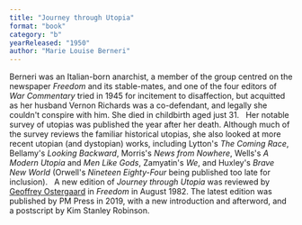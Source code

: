 ```yaml
---
title: "Journey through Utopia"
format: "book"
category: "b"
yearReleased: "1950"
author: "Marie Louise Berneri"
---
```

Berneri was an Italian-born anarchist, a member of the  group centred on the newspaper <em>Freedom</em> and its stable-mates, and one of  the four editors of <em>War Commentary</em> tried in 1945 for incitement to  disaffection, but acquitted as her husband Vernon Richards was a co-defendant,  and legally she couldn't conspire with him. She died in childbirth aged just 31.
 
Her notable survey of utopias was published  the year after her death. Although much of the survey reviews the familiar  historical utopias, she also looked at more recent utopian (and dystopian)  works, including Lytton's <em>The Coming Race</em>, Bellamy's <em>Looking Backward</em>,  Morris's <em>News from Nowhere</em>, Wells's <em>A Modern Utopia</em> and <em>Men  Like Gods</em>, Zamyatin's <em>We</em>, and Huxley's <em>Brave New World</em> (Orwell's  <em>Nineteen Eighty-Four</em> being published too late for inclusion).
 
A new edition of <em>Journey through Utopia</em> was  reviewed by <a href="https://freedomnews.org.uk/wp-content/uploads/2017/10/Freedom-1982-08-26.pdf"> Geoffrey Ostergaard</a> in <em>Freedom</em> in August 1982. The latest edition was published by PM Press in 2019, with a new introduction and afterword, and a postscript by Kim Stanley Robinson.
 
